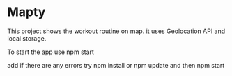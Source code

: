 # Mapty

This project shows the workout routine on map. it uses Geolocation API and local storage.

To start the app use
npm start

add if there are any errors try
npm install or npm update and then npm start
